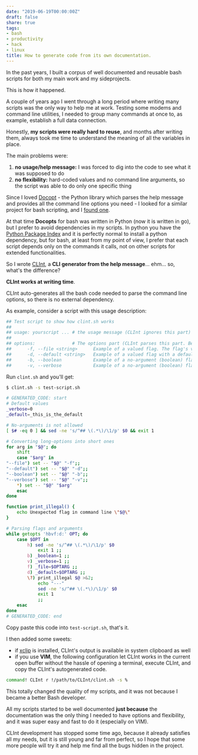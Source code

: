 ```yaml
---
date: "2019-06-19T00:00:00Z"
draft: false
share: true
tags:
- bash
- productivity
- hack
- linux
title: How to generate code from its own documentation.
---
```


In the past years, I built a corpus of well documented and reusable bash scripts for both my main work and my sideprojects.

This is how it happened.

A couple of years ago I went through a long period where writing many scripts was the only way to help me at work.
Testing some modems and command line utilities, I needed to group many commands at once to, as example, establish a full data connection.

Honestly, **my scripts were really hard to reuse**, and months after writing them, always took me time to understand the meaning of all the variables in place.

The main problems were:

1. **no usage/help message:** I was forced to dig into the code to see what it was supposed to do
2. **no flexibility:** hard-coded values and no command line arguments, so the script was able to do only one specific thing

Since I loved [Docopt](http://docopt.org/) - the Python library which parses the help message and provides all the
command line options you need - I looked for a similar project for bash scripting, and I [found one](https://github.com/docopt/docopts).

At that time **Docopts** for bash was written in Python (now it is written in go), but I prefer to avoid
dependencies in my scripts. In python you have the [Python Package Index](https://pypi.org/) and it is perfectly
normal to install a python dependency, but for bash, at least from my point of view, I prefer that each script depends
only on the commands it calls, not on other scripts for extended functionalities.

So I wrote [CLInt](https://github.com/clobrano/CLInt), a **CLI generator from the help message**... ehm... so, what's the difference?

**CLInt works at writing time**.

CLInt auto-generates all the bash code needed to parse the command line options, so there is no external dependency.

As example, consider a script with this usage description:

```sh
## Test script to show how clint.sh works
##
## usage: yourscript ... # the usage message (CLInt ignores this part)
##
## options:              # The options part (CLInt parses this part. Be aware of the format)
##      -f, --file <string>      Example of a valued flag. The flag's value is stored in a variable named "$_file"
##      -d, --default <string>   Example of a valued flag with a default value (_this_is_the_default) [default: _this_is_the_default]
##      -b, --boolean            Example of a no-argument (boolean) flag: its value (0 or 1) is stored in a variable named "$_boolean"
##      -v, --verbose            Example of a no-argument (boolean) flag with a default value "0" [default: 0]
```

Run `clint.sh` and you'll get:

```sh
$ clint.sh -s test-script.sh

# GENERATED_CODE: start
# Default values
_verbose=0
_default=_this_is_the_default

# No-arguments is not allowed
[ $# -eq 0 ] && sed -ne 's/^## \(.*\)/\1/p' $0 && exit 1

# Converting long-options into short ones
for arg in "$@"; do
    shift
    case "$arg" in
"--file") set -- "$@" "-f";;
"--default") set -- "$@" "-d";;
"--boolean") set -- "$@" "-b";;
"--verbose") set -- "$@" "-v";;
    *) set -- "$@" "$arg"
    esac
done

function print_illegal() {
    echo Unexpected flag in command line \"$@\"
}

# Parsing flags and arguments
while getopts 'hbvf:d:' OPT; do
    case $OPT in
        h) sed -ne 's/^## \(.*\)/\1/p' $0
            exit 1 ;;
        b) _boolean=1 ;;
        v) _verbose=1 ;;
        f) _file=$OPTARG ;;
        d) _default=$OPTARG ;;
        \?) print_illegal $@ >&2;
            echo "---"
            sed -ne 's/^## \(.*\)/\1/p' $0
            exit 1
            ;;
    esac
done
# GENERATED_CODE: end
```

Copy paste this code into `test-script.sh`, that's it.

I then added some sweets:

- if [xclip](https://github.com/astrand/xclip) is installed, CLInt's output is available in system clipboard as well
- if you use **VIM**, the following configuration let CLInt works in the current open buffer without the hassle of opening a terminal, execute CLInt, and copy the CLInt's autogenerated code.

```sh
command! CLInt r !/path/to/CLInt/clint.sh -s %
```

This totally changed the quality of my scripts, and it was not because I became a better Bash developer.

All my scripts started to be well documented **just because** the documentation was the only thing I needed to have options and flexibility, and it was super easy and fast to do it (especially on VIM).

CLInt development has stopped some time ago, because it already satisfies all my needs, but it is still young and far from perfect, so I hope that some more people will try it and help me find all the bugs hidden in the project.

